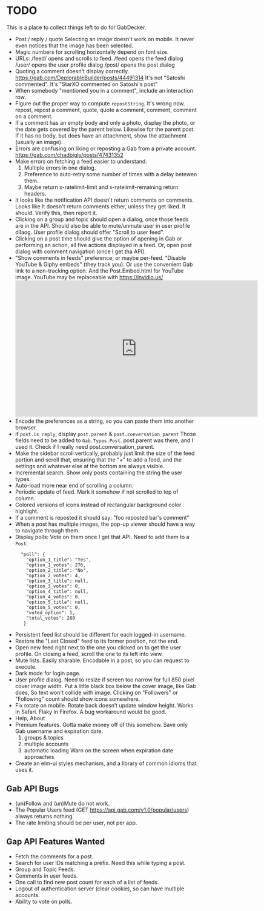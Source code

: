 # TODO

This is a place to collect things left to do for GabDecker.

* Post / reply / quote
  Selecting an image doesn't work on mobile.
  It never even notices that the image has been selected.
* Magic numbers for scrolling horizontally depend on font size.
* URLs:
  /feed/<feed> opens and scrolls to feed.
  /feed opens the feed dialog
  /user/<username> opens the user profile dialog
  /post/<postid> opens the post dialog
* Quoting a comment doesn't display correctly.
  https://gab.com/DeplorableBuilder/posts/44491314
  It's not "Satoshi commented". It's "StarXO commented on Satoshi's post"
* When somebody "mentioned you in a comment", include an interaction row.
* Figure out the proper way to compute `repostString`. It's wrong now.
  repost, repost a comment, quote, quote a comment, comment, comment on a comment.
* If a comment has an empty body and only a photo, display the photo, or
  the date gets covered by the parent below.
  Likewise for the parent post. If it has no body, but does have an attachment,
  show the attachment (usually an image).
* Errors are confusing on liking or reposting a Gab from a private
  account.  https://gab.com/chadbigly/posts/47431352
* Make errors on fetching a feed easier to understand.
  1. Multiple errors in one dialog.
  2. Preference to auto-retry some number of times with a delay betewen them.
  3. Maybe return x-ratelimit-limit and x-ratelimit-remaining return headers.
* It looks like the notification API doesn't return comments on comments.
  Looks like it doesn't return comments either, unless they get liked.
  It should. Verify this, then report it.
* Clicking on a group and topic should open a dialog,
  once those feeds are in the API.
  Should also be able to mute/unmute user in user profile dilaog.
  User profile dialog should offer "Scroll to user feed".
* Clicking on a post time should give the option of opening in Gab
  or performing an action, all five actions displayed in a feed.
  Or, open post dialog with comment navigation (once I get tha API).
* "Show comments in feeds" preference, or maybe per-feed.
  "Disable YouTube & Giphy embeds" (they track you).
  Or use the convenient Gab link to a non-tracking option.
  And the Post.Embed.html for YouTube image.
  YouTube may be replaceable with https://invidio.us/
  <iframe id='ivplayer'
          type='text/html'
          width='640' height='360'
          src='https://invidio.us/embed/_eLddzLagsg?'
          frameborder='0'>
  </iframe>
* Encode the preferences as a string, so you can paste them into another browser.
* if `post.is_reply`, display `post.parent` & `post.conversation_parent`
  Those fields need to be added to `Gab.Types.Post`.
  post.parent was there, and I used it. Check if I really need
  post.conversation_parent.
* Make the sidebar scroll vertically, probably just limit the size of the
  feed portion and scroll that, ensuring that the "+" to add a feed, and
  the settings and whatever else at the bottom are always visible.
* Incremental search. Show only posts containing the string the user types.
* Auto-load more near end of scrolling a column.
* Periodic update of feed. Mark it somehow if not scrolled to top of column.
* Colored versions of icons instead of rectangular background color highlight.
* If a comment is reposted it should say:
  "foo reposted bar's comment"
* When a post has multiple images, the pop-up viewer should have a way
  to navigate through them.
* Display polls:
  Vote on them once I get that API.
  Need to add them to a `Post`:
  ```
    "poll": {
      "option_1_title": "Yes",
      "option_1_votes": 276,
      "option_2_title": "No",
      "option_2_votes": 4,
      "option_3_title": null,
      "option_3_votes": 0,
      "option_4_title": null,
      "option_4_votes": 0,
      "option_5_title": null,
      "option_5_votes": 0,
      "voted_option": 1,
      "total_votes": 280
     }
   ```
* Persistent feed list should be different for each logged-in username.
* Restore the "Last Closed" feed to its former position, not the end.
* Open new feed right next to the one you clicked on to get the user profile.
  On closing a feed, scroll the one to its left into view.
* Mute lists. Easily sharable. Encodable in a post, so you can request to execute.
* Dark mode for login page.
* User profile dialog.
  Need to resize if screen too narrow for full 850 pixel cover image width.
  Put a little black box below the cover image, like Gab does,
  So text won't collide with image.
  Clicking on "Followers" or "Following" count should show icons somewhere.
* Fix rotate on mobile. Rotate back doesn’t update window height.
  Works in Safari. Flaky in Firefox. A bug workaround would be good.
* Help, About
* Premium features.
  Gotta make money off of this somehow.
  Save only Gab username and expiration date.
  1) groups & topics
  2) multiple accounts
  3) automatic loading
  Warn on the screen when expiration date approaches.
* Create an elm-ui styles mechanism, and a library of common idioms that uses it.

## Gab API Bugs

* (un)Follow and (un)Mute do not work.
* The Popular Users feed (GET https://api.gab.com/v1.0/popular/users)
  always returns nothing.
* The rate limiting should be per user, not per app.

## Gap API Features Wanted

* Fetch the comments for a post.
* Search for user IDs matching a prefix.
  Need this while typing a post.
* Group and Topic Feeds.
* Comments in user feeds.
* One call to find new post count for each of a list of feeds.
* Logout of authentication server (clear cookie), so can have multiple accounts.
* Ability to vote on polls.
